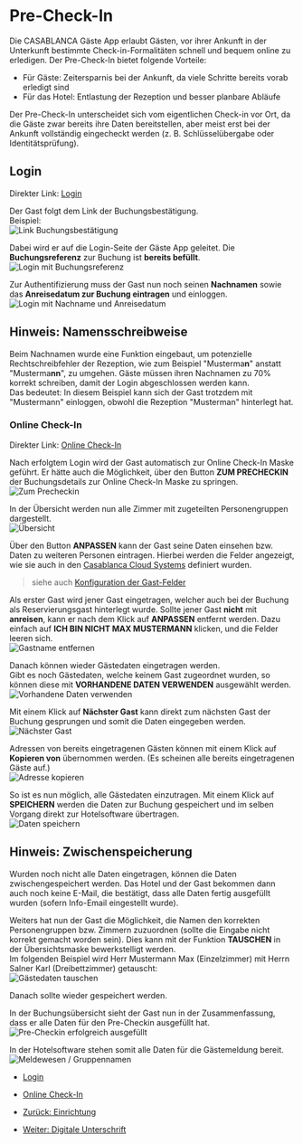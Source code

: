 # Pre-Check-In

Die CASABLANCA Gäste App erlaubt Gästen, vor ihrer Ankunft in der Unterkunft bestimmte Check-in-Formalitäten schnell und bequem online zu erledigen. Der Pre-Check-In bietet folgende Vorteile:

* Für Gäste: Zeitersparnis bei der Ankunft, da viele Schritte bereits vorab erledigt sind
* Für das Hotel: Entlastung der Rezeption und besser planbare Abläufe

Der Pre-Check-In unterscheidet sich vom eigentlichen Check-in vor Ort, da die Gäste zwar bereits ihre Daten bereitstellen, aber meist erst bei der Ankunft vollständig eingecheckt werden (z. B. Schlüsselübergabe oder Identitätsprüfung).

## Login

Direkter Link: [Login](https://docs.casablanca.at/cloud/online_checkin/precheckin/#login "Direkter Link zu Login")

Der Gast folgt dem Link der Buchungsbestätigung.  
Beispiel:  
![Link Buchungsbestätigung](https://docs.casablanca.at/assets/images/booking_confirmation-2664dc6cf7763ac98e5735c9cc4b66c9.png "Link Buchungsbestätigung")

Dabei wird er auf die Login-Seite der Gäste App geleitet. Die **Buchungsreferenz** zur Buchung ist **bereits befüllt**.  
![Login mit Buchungsreferenz](https://docs.casablanca.at/assets/images/login_with_reference-b1f975f50bd143ed3bfebc9a32012768.png "Login mit Buchungsreferenz")

Zur Authentifizierung muss der Gast nun noch seinen **Nachnamen** sowie das **Anreisedatum zur Buchung eintragen** und einloggen.  
![Login mit Nachname und Anreisedatum](https://docs.casablanca.at/assets/images/login_with_name_arrival-a45cee22c399403766b47dcb193336df.png "Login mit Nachname und Anreisedatum")

## Hinweis: Namensschreibweise

Beim Nachnamen wurde eine Funktion eingebaut, um potenzielle Rechtschreibfehler der Rezeption, wie zum Beispiel "Musterma**n**" anstatt "Musterma**nn**", zu umgehen. Gäste müssen ihren Nachnamen zu 70% korrekt schreiben, damit der Login abgeschlossen werden kann.  
Das bedeutet: In diesem Beispiel kann sich der Gast trotzdem mit "Mustermann" einloggen, obwohl die Rezeption "Musterman" hinterlegt hat.

### Online Check-In

Direkter Link: [Online Check-In](https://docs.casablanca.at/cloud/online_checkin/precheckin/#online-check-in "Direkter Link zu Online Check-In")

Nach erfolgtem Login wird der Gast automatisch zur Online Check-In Maske geführt. Er hätte auch die Möglichkeit, über den Button **ZUM PRECHECKIN** der Buchungsdetails zur Online Check-In Maske zu springen.  
![Zum Precheckin](https://docs.casablanca.at/assets/images/button_precheckin-e530d004768331aee38df2cf0e185861.png "Zum Precheckin")

In der Übersicht werden nun alle Zimmer mit zugeteilten Personengruppen dargestellt.  
![Übersicht](https://docs.casablanca.at/assets/images/overview-35c27e4cfcc208263127854f7acb1d5b.png "Übersicht")

Über den Button **ANPASSEN** kann der Gast seine Daten einsehen bzw. Daten zu weiteren Personen eintragen. Hierbei werden die Felder angezeigt, wie sie auch in den [Casablanca Cloud Systems](https://booking.casablanca.at) definiert wurden.

> siehe auch [Konfiguration der Gast-Felder](https://docs.casablanca.at/cloud/online_checkin/installation#gast-felder)

Als erster Gast wird jener Gast eingetragen, welcher auch bei der Buchung als Reservierungsgast hinterlegt wurde. Sollte jener Gast **nicht** mit **anreisen**, kann er nach dem Klick auf **ANPASSEN** entfernt werden. Dazu einfach auf **ICH BIN NICHT MAX MUSTERMANN** klicken, und die Felder leeren sich.  
![Gastname entfernen](https://docs.casablanca.at/assets/images/delete_guestname-25c1093833fa9432572720743dc8ba5d.gif "Gastname entfernen")

Danach können wieder Gästedaten eingetragen werden.  
Gibt es noch Gästedaten, welche keinem Gast zugeordnet wurden, so können diese mit **VORHANDENE DATEN VERWENDEN** ausgewählt werden.  
![Vorhandene Daten verwenden](https://docs.casablanca.at/assets/images/use_guestdata-141e8144fdf1cececa9107a2dac2fc1c.gif "Vorhandene Daten verwenden")

Mit einem Klick auf **Nächster Gast** kann direkt zum nächsten Gast der Buchung gesprungen und somit die Daten eingegeben werden.  
![Nächster Gast](https://docs.casablanca.at/assets/images/next_guest-7e5b4e680a4a6ffec831c8138aa66281.png "Nächster Gast")

Adressen von bereits eingetragenen Gästen können mit einem Klick auf **Kopieren von** übernommen werden. (Es scheinen alle bereits eingetragenen Gäste auf.)  
![Adresse kopieren](https://docs.casablanca.at/assets/images/copy_address-350dbde543aaa156399b32520b8d5a3e.gif "Adresse kopieren")

So ist es nun möglich, alle Gästedaten einzutragen. Mit einem Klick auf **SPEICHERN** werden die Daten zur Buchung gespeichert und im selben Vorgang direkt zur Hotelsoftware übertragen.  
![Daten speichern](https://docs.casablanca.at/assets/images/save-64293085dbda82002735189acd70353b.gif "Daten speichern")

## Hinweis: Zwischenspeicherung

Wurden noch nicht alle Daten eingetragen, können die Daten zwischengespeichert werden. Das Hotel und der Gast bekommen dann auch noch keine E-Mail, die bestätigt, dass alle Daten fertig ausgefüllt wurden (sofern Info-Email eingestellt wurde).

Weiters hat nun der Gast die Möglichkeit, die Namen den korrekten Personengruppen bzw. Zimmern zuzuordnen (sollte die Eingabe nicht korrekt gemacht worden sein). Dies kann mit der Funktion **TAUSCHEN** in der Übersichtsmaske bewerkstelligt werden.  
Im folgenden Beispiel wird Herr Mustermann Max (Einzelzimmer) mit Herrn Salner Karl (Dreibettzimmer) getauscht:  
![Gästedaten tauschen](https://docs.casablanca.at/assets/images/change_guest-ebf05ae53e9c43c8b6b15b340ba645ee.gif "Gästedaten tauschen")

Danach sollte wieder gespeichert werden.

In der Buchungsübersicht sieht der Gast nun in der Zusammenfassung, dass er alle Daten für den Pre-Checkin ausgefüllt hat.  
![Pre-Checkin erfolgreich ausgefüllt](https://docs.casablanca.at/assets/images/precheckin_success-6a365f030de4811567a107b7e2d2f111.png "Pre-Checkin erfolgreich ausgefüllt")

In der Hotelsoftware stehen somit alle Daten für die Gästemeldung bereit.  
![Meldewesen / Gruppennamen](https://docs.casablanca.at/assets/images/names_for_registration-1e947a8d3107a6348699e01704133626.png "Meldewesen / Gruppennamen")

* [Login](https://docs.casablanca.at/cloud/online_checkin/precheckin/#login)
* [Online Check-In](https://docs.casablanca.at/cloud/online_checkin/precheckin/#online-check-in)

* [Zurück: Einrichtung](https://docs.casablanca.at/cloud/online_checkin/installation)
* [Weiter: Digitale Unterschrift](https://docs.casablanca.at/cloud/online_checkin/e_signature)